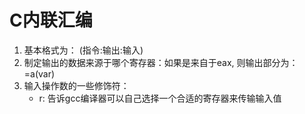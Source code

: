 # C内联汇编

1. 基本格式为： (指令:输出:输入)
2. 制定输出的数据来源于哪个寄存器：如果是来自于eax, 则输出部分为：  =a(var)
3. 输入操作数的一些修饰符：
    - r: 告诉gcc编译器可以自己选择一个合适的寄存器来传输输入值
